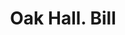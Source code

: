 ---
doi: 10.7916/D8C54XWH
date_other: '1850'
date_other_textual: 1850-1859
form: printed ephemera
genre:
- Invoices
name:
- Oak Hall
object_in_context_url: https://biggert.cul.columbia.edu/items/view/ave_biggert_00428
subject_hierarchical_geographic:
- Boston, Massachusetts, United States
subject_name:
- Oak Hall
title: Oak Hall. Bill
sort_title: Oak Hall. Bill
call_number: ave_biggert_00428
coordinates:
- 42.35805555555556,-71.06361111111111
pid: ave_biggert_00428
identifiers: ave_biggert_00428
thumbnail: https://derivativo-3.library.columbia.edu/iiif/2/ldpd:344158/full/!256,256/0/native.jpg
permalink: "/items/ave_biggert_00428/"
layout: iiif-image-page
---